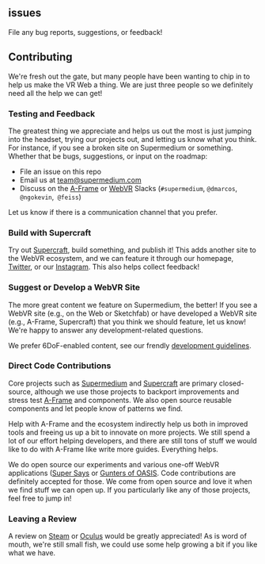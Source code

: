 ## issues

File any bug reports, suggestions, or feedback!

## Contributing

We're fresh out the gate, but many people have been wanting to chip in to help
us make the VR Web a thing. We are just three people so we definitely need all
the help we can get!

### Testing and Feedback

The greatest thing we appreciate and helps us out the most is just jumping into
the headset, trying our projects out, and letting us know what you think. For
instance, if you see a broken site on Supermedium or something.  Whether that
be bugs, suggestions, or input on the roadmap:

- File an issue on this repo
- Email us at team@supermedium.com
- Discuss on the [A-Frame](https://aframevr-slack.herokuapp.com/) or
  [WebVR](https://slacknow.herokuapp.com/webvr) Slacks (`#supermedium`,
  `@dmarcos`, `@ngokevin`,` @feiss`)

Let us know if there is a communication channel that you prefer.

### Build with Supercraft

Try out [Supercraft](https://supermedium.com/supercraft/), build something, and
publish it! This adds another site to the WebVR ecosystem, and we can feature
it through our homepage, [Twitter](https://twitter.com/supermediumvr), or our
[Instagram](http://instagram.com/supermediumvr). This also helps collect
feedback!

### Suggest or Develop a WebVR Site

The more great content we feature on Supermedium, the better! If you see a
WebVR site (e.g., on the Web or Sketchfab) or have developed a WebVR site
(e.g., A-Frame, Supercraft) that you think we should feature, let us know!
We're happy to answer any development-related questions.

We prefer 6DoF-enabled content, see our frendly [development
guidelines](http://supermedium.com/blog/webvr-guidelines).

### Direct Code Contributions

Core projects such as [Supermedium](https://supermedium.com) and
[Supercraft](https://supermedium.com/supercraft/) are primary closed-source,
although we use those projects to backport improvements and stress test
[A-Frame](https://aframe.io) and components. We also open source reusable
components and let people know of patterns we find.

Help with A-Frame and the ecosystem indirectly help us both in improved tools
and freeing us up a bit to innovate on more projects. We still spend a lot of
our effort helping developers, and there are still tons of stuff we would like
to do with A-Frame like write more guides. Everything helps.

We do open source our experiments and various one-off WebVR applications
([Super Says](https://github.com/supermedium/supersays) or [Gunters of
OASIS](https://github.com/supermedium/gunters-of-oasis). Code contributions are
definitely accepted for those. We come from open source and love it when we
find stuff we can open up. If you particularly like any of those projects, feel
free to jump in!

### Leaving a Review

A review on [Steam](http://store.steampowered.com/app/803010/Supermedium/) or
[Oculus](https://www.oculus.com/experiences/rift/1629560483789871/) would be
greatly appreciated! As is word of mouth, we're still small fish, we could use
some help growing a bit if you like what we have.
